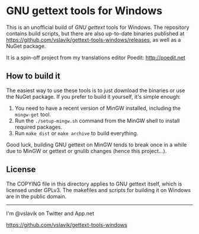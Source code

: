 
GNU gettext tools for Windows
=============================

This is an unofficial build of *GNU gettext* tools for Windows. The repository
contains build scripts, but there are also up-to-date binaries published at
https://github.com/vslavik/gettext-tools-windows/releases, as well as a NuGet
package.

It is a spin-off project from my translations editor Poedit: http://poedit.net


How to build it
---------------

The easiest way to use these tools is to just download the binaries or use the
NuGet package. If you prefer to build it yourself, it's simple enough:

1. You need to have a recent version of MinGW installed, including the
   `mingw-get` tool.
2. Run the `./setup-mingw.sh` command from the MinGW shell to install required
   packages.
3. Run `make dist` or `make archive` to build everything.

Good luck, building GNU gettext on MinGW tends to break once in a while due to
MinGW or gettext or gnulib changes (hence this project...).


License
-------

The COPYING file in this directory applies to GNU gettext itself, which is
licensed under GPLv3. The makefiles and scripts for building it on Windows are
in the public domain.


---

I'm @vslavik on Twitter and App.net

https://github.com/vslavik/gettext-tools-windows
